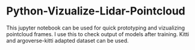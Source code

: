 # Python-Vizualize-Lidar-Pointcloud
This jupyter notebook can be used for quick prototyping and vizualizing pointcloud frames. I use this to check output of models after training. Kitti and argoverse-kitti adapted dataset can be used.
